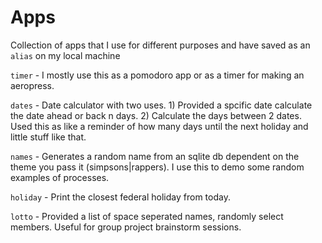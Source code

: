 # Apps

Collection of apps that I use for different purposes and have saved as an `alias` on my local machine

`timer` - I mostly use this as a pomodoro app or as a timer for making an aeropress.

`dates` - Date calculator with two uses. 1) Provided a spcific date calculate the date ahead or back n days. 2) Calculate the days between 2 dates. Used this as like a reminder of how many days until the next holiday and little stuff like that.

`names` - Generates a random name from an sqlite db dependent on the theme you pass it (simpsons|rappers). I use this to demo some random examples of processes.

`holiday` - Print the closest federal holiday from today.

`lotto` - Provided a list of space seperated names, randomly select members. Useful for group project brainstorm sessions.

